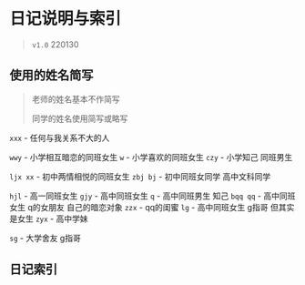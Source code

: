 # 日记说明与索引

> `v1.0` 220130

## 使用的姓名简写

> 老师的姓名基本不作简写
> 
> 同学的姓名使用简写或略写

`xxx` - 任何与我关系不大的人

`wwy` - 小学相互暗恋的同班女生
`w` - 小学喜欢的同班女生
`czy` - 小学知己 同班男生

`ljx xx` - 初中两情相悦的同班女生
`zbj bj` - 初中同班女同学 高中文科同学

`hjl` - 高一同班女生
`gjy` - 高中同班女生
`q` - 高中同班男生 知己
`bqq qq` - 高中同班女生 q的女朋友 自己的暗恋对象
`zzx` - qq的闺蜜
`lg` - 高中同班女生 g指哥 但其实是女生
`zyx` - 高中学妹

`sg` - 大学舍友 g指哥

## 日记索引